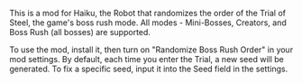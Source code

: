 This is a mod for Haiku, the Robot that randomizes the order of the Trial of Steel,
the game's boss rush mode. All modes - Mini-Bosses, Creators, and Boss Rush (all bosses)
are supported.

To use the mod, install it, then turn on "Randomize Boss Rush Order" in your mod settings.
By default, each time you enter the Trial, a new seed will be generated. To fix a specific
seed, input it into the Seed field in the settings.